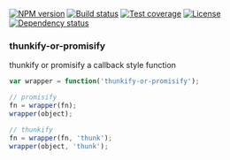 [![NPM version][npm-img]][npm-url]
[![Build status][travis-img]][travis-url]
[![Test coverage][coveralls-img]][coveralls-url]
[![License][license-img]][license-url]
[![Dependency status][david-img]][david-url]

### thunkify-or-promisify
thunkify or promisify a callback style function

```js
var wrapper = function('thunkify-or-promisify');

// promisify
fn = wrapper(fn);
wrapper(object);

// thunkify
fn = wrapper(fn, 'thunk');
wrapper(object, 'thunk');
```

[npm-img]: https://img.shields.io/npm/v/thunkify-or-promisify.svg?style=flat-square
[npm-url]: https://npmjs.org/package/thunkify-or-promisify
[travis-img]: https://img.shields.io/travis/coderhaoxin/thunkify-or-promisify.svg?style=flat-square
[travis-url]: https://travis-ci.org/coderhaoxin/thunkify-or-promisify
[coveralls-img]: https://img.shields.io/coveralls/coderhaoxin/thunkify-or-promisify.svg?style=flat-square
[coveralls-url]: https://coveralls.io/r/coderhaoxin/thunkify-or-promisify?branch=master
[license-img]: https://img.shields.io/badge/license-MIT-green.svg?style=flat-square
[license-url]: http://opensource.org/licenses/MIT
[david-img]: https://img.shields.io/david/coderhaoxin/thunkify-or-promisify.svg?style=flat-square
[david-url]: https://david-dm.org/coderhaoxin/thunkify-or-promisify
